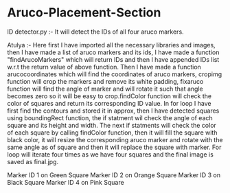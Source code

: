 # Aruco-Placement-Section
ID detector.py :- It will detect the IDs of all four aruco markers.

Atulya :- Here first I have imported all the necessary libraries 
and images, then I have made a list of aruco markers and its ids,
I have made a function "findArucoMarkers" which will return IDs and
then I have appended IDs list w.r.t the return value of above function.
Then I have made a function arucocoordinates which will find the coordinates
of aruco markers, cropimg function will crop the markers and remove its
white padding, fixaruco function will find the angle of marker and will rotate
it such that angle becomes zero so it will be easy to crop.findColor function
will check  the color of squares and return its corresponding ID value.
In for loop I have first find the contours and stored it in approx, then I have
detected squares using boundingRect function, the if statment wil check the
angle of each square and its height and width. The next if statments will check
the color of each square by calling findColor function, then it will fill the
square with black color, it will resize the corresponding aruco marker and rotate
with the same angle as of square and then it will replace the square with marker.
For loop will iterate four times as we have four squares and the final image is
saved as final.jpg.

Marker ID 1 on Green Square
Marker ID 2 on Orange Square
Marker ID 3 on Black Square
Marker ID 4 on Pink Square
